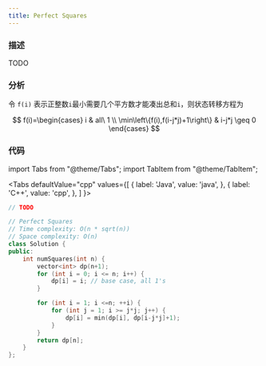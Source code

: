 ```yaml
---
title: Perfect Squares
---
```


### 描述

TODO

### 分析

令 `f(i)` 表示正整数`i`最小需要几个平方数才能凑出总和`i`，则状态转移方程为

$$
f(i)=\begin{cases}
i & all\ 1 \\
\min\left\{f(i),f(i-j*j)+1\right\} & i-j*j \geq 0
\end{cases}
$$

### 代码

import Tabs from "@theme/Tabs";
import TabItem from "@theme/TabItem";

<Tabs
defaultValue="cpp"
values={[
{ label: 'Java', value: 'java', },
{ label: 'C++', value: 'cpp', },
]
}>
<TabItem value="java">

```java
// TODO
```

</TabItem>
<TabItem value="cpp">

```cpp
// Perfect Squares
// Time complexity: O(n * sqrt(n))
// Space complexity: O(n)
class Solution {
public:
    int numSquares(int n) {
        vector<int> dp(n+1);
        for (int i = 0; i <= n; i++) {
            dp[i] = i; // base case, all 1's
        }

        for (int i = 1; i <=n; ++i) {
            for (int j = 1; i >= j*j; j++) {
                dp[i] = min(dp[i], dp[i-j*j]+1);
            }
        }
        return dp[n];
    }
};
```

</TabItem>
</Tabs>
